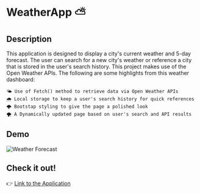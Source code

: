 # WeatherApp ⛅

## Description
This application is designed to display a city's current weather and 5-day forecast.  The user can search for a new city's weather or reference a city that is stored in the user's search history.  This project makes use of the Open Weather APIs.  The following are some highlights from this weather dashboard:

    🌤 Use of Fetch() method to retrieve data via Open Weather APIs
    🌧 Local storage to keep a user's search history for quick references
    🌩 Bootstap styling to give the page a polished look
    🌪 A Dynamically updated page based on user's search and API results


## Demo

![Weather Forecast](./assets/images/WeatherForecast.gif)

## Check it out!
👉 [Link to the Application](https://mel-ificent.github.io/WeatherApp/)